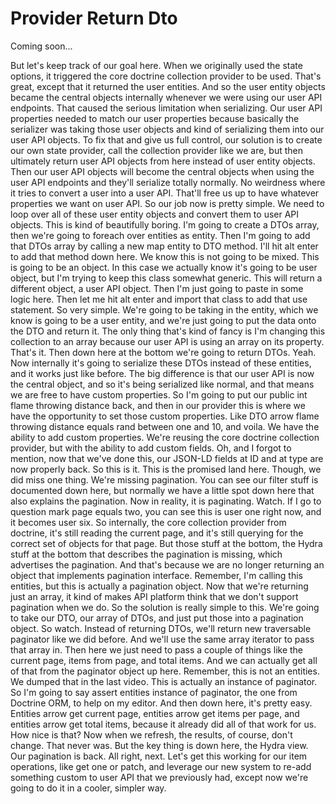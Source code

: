 # Provider Return Dto

Coming soon...

But let's keep track of our goal here. When we originally used the state options, it
triggered the core doctrine collection provider to be used. That's great, except that
it returned the user entities. And so the user entity objects became the central
objects internally whenever we were using our user API endpoints. That caused the
serious limitation when serializing. Our user API properties needed to match our user
properties because basically the serializer was taking those user objects and kind of
serializing them into our user API objects. To fix that and give us full control, our
solution is to create our own state provider, call the collection provider like we
are, but then ultimately return user API objects from here instead of user entity
objects. Then our user API objects will become the central objects when using the
user API endpoints and they'll serialize totally normally. No weirdness where it
tries to convert a user into a user API. That'll free us up to have whatever
properties we want on user API. So our job now is pretty simple. We need to loop over
all of these user entity objects and convert them to user API objects. This is kind
of beautifully boring. I'm going to create a DTOs array, then we're going to foreach
over entities as entity. Then I'm going to add that DTOs array by calling a new map
entity to DTO method. I'll hit alt enter to add that method down here. We know this
is not going to be mixed. This is going to be an object. In this case we actually
know it's going to be user object, but I'm trying to keep this class somewhat
generic. This will return a different object, a user API object. Then I'm just going
to paste in some logic here. Then let me hit alt enter and import that class to add
that use statement. So very simple. We're going to be taking in the entity, which we
know is going to be a user entity, and we're just going to put the data onto the DTO
and return it. The only thing that's kind of fancy is I'm changing this collection to
an array because our user API is using an array on its property. That's it. Then down
here at the bottom we're going to return DTOs. Yeah. Now internally it's going to
serialize these DTOs instead of these entities, and it works just like before. The
big difference is that our user API is now the central object, and so it's being
serialized like normal, and that means we are free to have custom properties. So I'm
going to put our public int flame throwing distance back, and then in our provider
this is where we have the opportunity to set those custom properties. Like DTO arrow
flame throwing distance equals rand between one and 10, and voila. We have the
ability to add custom properties. We're reusing the core doctrine collection
provider, but with the ability to add custom fields. Oh, and I forgot to mention, now
that we've done this, our JSON-LD fields at ID and at type are now properly back. So
this is it. This is the promised land here. Though, we did miss one thing. We're
missing pagination. You can see our filter stuff is documented down here, but
normally we have a little spot down here that also explains the pagination. Now in
reality, it is paginating. Watch. If I go to question mark page equals two, you can
see this is user one right now, and it becomes user six. So internally, the core
collection provider from doctrine, it's still reading the current page, and it's
still querying for the correct set of objects for that page. But those stuff at the
bottom, the Hydra stuff at the bottom that describes the pagination is missing, which
advertises the pagination. And that's because we are no longer returning an object
that implements pagination interface. Remember, I'm calling this entities, but this
is actually a pagination object. Now that we're returning just an array, it kind of
makes API platform think that we don't support pagination when we do. So the solution
is really simple to this. We're going to take our DTO, our array of DTOs, and just
put those into a pagination object. So watch. Instead of returning DTOs, we'll return
new traversable paginator like we did before. And we'll use the same array iterator
to pass that array in. Then here we just need to pass a couple of things like the
current page, items from page, and total items. And we can actually get all of that
from the paginator object up here. Remember, this is not an entities. We dumped that
in the last video. This is actually an instance of paginator. So I'm going to say
assert entities instance of paginator, the one from Doctrine ORM, to help on my
editor. And then down here, it's pretty easy. Entities arrow get current page,
entities arrow get items per page, and entities arrow get total items, because it
already did all of that work for us. How nice is that? Now when we refresh, the
results, of course, don't change. That never was. But the key thing is down here, the
Hydra view. Our pagination is back. All right, next. Let's get this working for our
item operations, like get one or patch, and leverage our new system to re-add
something custom to user API that we previously had, except now we're going to do it
in a cooler, simpler way.
